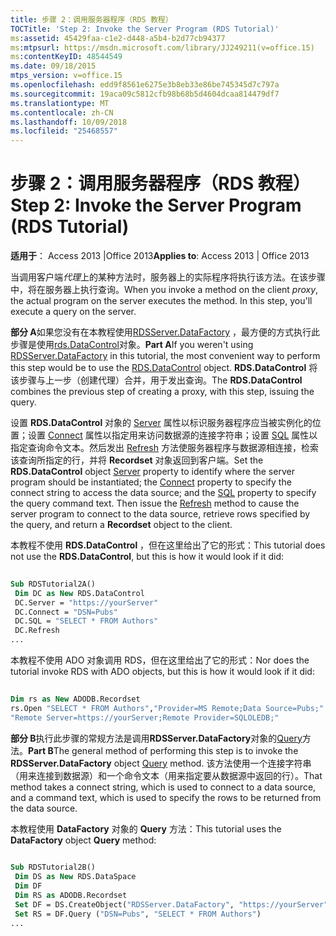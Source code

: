 ```yaml
---
title: 步骤 2：调用服务器程序（RDS 教程）
TOCTitle: 'Step 2: Invoke the Server Program (RDS Tutorial)'
ms:assetid: 45429faa-c1e2-d448-a5b4-b2d77cb94377
ms:mtpsurl: https://msdn.microsoft.com/library/JJ249211(v=office.15)
ms:contentKeyID: 48544549
ms.date: 09/18/2015
mtps_version: v=office.15
ms.openlocfilehash: edd9f8561e6275e3b8eb33e86be745345d7c797a
ms.sourcegitcommit: 19aca09c5812cfb98b68b5d4604dcaa814479df7
ms.translationtype: MT
ms.contentlocale: zh-CN
ms.lasthandoff: 10/09/2018
ms.locfileid: "25468557"
---
```

# <a name="step-2-invoke-the-server-program-rds-tutorial"></a><span data-ttu-id="7cd3e-102">步骤 2：调用服务器程序（RDS 教程）</span><span class="sxs-lookup"><span data-stu-id="7cd3e-102">Step 2: Invoke the Server Program (RDS Tutorial)</span></span>


<span data-ttu-id="7cd3e-103">**适用于**： Access 2013 |Office 2013</span><span class="sxs-lookup"><span data-stu-id="7cd3e-103">**Applies to**: Access 2013 | Office 2013</span></span>

<span data-ttu-id="7cd3e-p101">当调用客户端*代理*上的某种方法时，服务器上的实际程序将执行该方法。在该步骤中，将在服务器上执行查询。</span><span class="sxs-lookup"><span data-stu-id="7cd3e-p101">When you invoke a method on the client *proxy*, the actual program on the server executes the method. In this step, you'll execute a query on the server.</span></span>

<span data-ttu-id="7cd3e-106">**部分 A**如果您没有在本教程使用[RDSServer.DataFactory](datafactory-object-rdsserver.md) ，最方便的方式执行此步骤是使用[rds.DataControl](datacontrol-object-rds.md)对象。</span><span class="sxs-lookup"><span data-stu-id="7cd3e-106">**Part A**If you weren't using [RDSServer.DataFactory](datafactory-object-rdsserver.md) in this tutorial, the most convenient way to perform this step would be to use the [RDS.DataControl](datacontrol-object-rds.md) object.</span></span> <span data-ttu-id="7cd3e-107">**RDS.DataControl** 将该步骤与上一步（创建代理）合并，用于发出查询。</span><span class="sxs-lookup"><span data-stu-id="7cd3e-107">The **RDS.DataControl** combines the previous step of creating a proxy, with this step, issuing the query.</span></span>

<span data-ttu-id="7cd3e-p103">设置 **RDS.DataControl** 对象的 [Server](server-property-rds.md) 属性以标识服务器程序应当被实例化的位置；设置 [Connect](connect-property-rds.md) 属性以指定用来访问数据源的连接字符串；设置 [SQL](https://msdn.microsoft.com/library/jj248989\(v=office.15\)) 属性以指定查询命令文本。然后发出 [Refresh](refresh-method-rds.md) 方法使服务器程序与数据源相连接，检索该查询所指定的行，并将 **Recordset** 对象返回到客户端。</span><span class="sxs-lookup"><span data-stu-id="7cd3e-p103">Set the **RDS.DataControl** object [Server](server-property-rds.md) property to identify where the server program should be instantiated; the [Connect](connect-property-rds.md) property to specify the connect string to access the data source; and the [SQL](https://msdn.microsoft.com/library/jj248989\(v=office.15\)) property to specify the query command text. Then issue the [Refresh](refresh-method-rds.md) method to cause the server program to connect to the data source, retrieve rows specified by the query, and return a **Recordset** object to the client.</span></span>

<span data-ttu-id="7cd3e-110">本教程不使用 **RDS.DataControl** ，但在这里给出了它的形式：</span><span class="sxs-lookup"><span data-stu-id="7cd3e-110">This tutorial does not use the **RDS.DataControl**, but this is how it would look if it did:</span></span>

```vb 
 
Sub RDSTutorial2A() 
 Dim DC as New RDS.DataControl 
 DC.Server = "https://yourServer" 
 DC.Connect = "DSN=Pubs" 
 DC.SQL = "SELECT * FROM Authors" 
 DC.Refresh 
... 
```

<span data-ttu-id="7cd3e-111">本教程不使用 ADO 对象调用 RDS，但在这里给出了它的形式：</span><span class="sxs-lookup"><span data-stu-id="7cd3e-111">Nor does the tutorial invoke RDS with ADO objects, but this is how it would look if it did:</span></span>

```vb 
 
Dim rs as New ADODB.Recordset 
rs.Open "SELECT * FROM Authors","Provider=MS Remote;Data Source=Pubs;" & _ 
"Remote Server=https://yourServer;Remote Provider=SQLOLEDB;" 
```

<span data-ttu-id="7cd3e-112">**部分 B**执行此步骤的常规方法是调用**RDSServer.DataFactory**对象的[Query](query-method-rds.md)方法。</span><span class="sxs-lookup"><span data-stu-id="7cd3e-112">**Part B**The general method of performing this step is to invoke the **RDSServer.DataFactory** object [Query](query-method-rds.md) method.</span></span> <span data-ttu-id="7cd3e-113">该方法使用一个连接字符串（用来连接到数据源）和一个命令文本（用来指定要从数据源中返回的行）。</span><span class="sxs-lookup"><span data-stu-id="7cd3e-113">That method takes a connect string, which is used to connect to a data source, and a command text, which is used to specify the rows to be returned from the data source.</span></span>

<span data-ttu-id="7cd3e-114">本教程使用 **DataFactory** 对象的 **Query** 方法：</span><span class="sxs-lookup"><span data-stu-id="7cd3e-114">This tutorial uses the **DataFactory** object **Query** method:</span></span>

```vb 
 
Sub RDSTutorial2B() 
 Dim DS as New RDS.DataSpace 
 Dim DF 
 Dim RS as ADODB.Recordset 
 Set DF = DS.CreateObject("RDSServer.DataFactory", "https://yourServer") 
 Set RS = DF.Query ("DSN=Pubs", "SELECT * FROM Authors") 
... 
```

